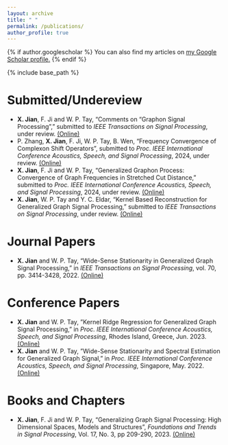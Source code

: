 ```yaml
---
layout: archive
title: " "
permalink: /publications/
author_profile: true
---
```


{% if author.googlescholar %}
  You can also find my articles on <u><a href="{{author.googlescholar}}">my Google Scholar profile</a>.</u>
{% endif %}

{% include base_path %}

Submitted/Undereview
======
* **X. Jian**, F. Ji and W. P. Tay, “Comments on “Graphon Signal Processing”,” submitted to _IEEE Transactions on Signal Processing_, under review. [(Online)](https://arxiv.org/abs/2310.14683)
* P. Zhang, **X. Jian**, F. Ji, W. P. Tay, B. Wen, “Frequency Convergence of Complexon Shift Operators”, submitted to _Proc. IEEE International Conference Acoustics, Speech, and Signal Processing_, 2024, under review. [(Online)](https://arxiv.org/abs/2309.07169)
* **X. Jian**, F. Ji and W. P. Tay, “Generalized Graphon Process: Convergence of Graph Frequencies in Stretched Cut Distance,” submitted to _Proc. IEEE International Conference Acoustics, Speech, and Signal Processing_, 2024, under review. [(Online)](https://arxiv.org/abs/2309.05260)
* **X. Jian**, W. P. Tay and Y. C. Eldar, “Kernel Based Reconstruction for Generalized Graph Signal Processing,” submitted to _IEEE Transactions on Signal Processing_, under review. [(Online)](https://arxiv.org/abs/2308.06949)

Journal Papers
======
* **X. Jian** and W. P. Tay, “Wide-Sense Stationarity in Generalized Graph Signal Processing,” in _IEEE Transactions on Signal Processing_, vol. 70, pp. 3414-3428, 2022. [(Online)](https://ieeexplore.ieee.org/abstract/document/9802780)

Conference Papers
======
* **X. Jian** and W. P. Tay, ”Kernel Ridge Regression for Generalized Graph Signal Processing,” in _Proc. IEEE International Conference Acoustics, Speech, and Signal Processing_, Rhodes Island, Greece, Jun. 2023. [(Online)](https://ieeexplore.ieee.org/abstract/document/10096767)
* **X. Jian** and W. P. Tay, ”Wide-Sense Stationarity and Spectral Estimation for Generalized Graph Signal,” in _Proc. IEEE International Conference Acoustics, Speech, and Signal Processing_, Singapore, May. 2022. [(Online)](https://ieeexplore.ieee.org/abstract/document/9747273)

Books and Chapters
======
* **X. Jian**, F. Ji and W. P. Tay, “Generalizing Graph Signal Processing: High Dimensional Spaces, Models and Structures”, _Foundations and Trends in Signal Processing_, Vol. 17, No. 3, pp 209-290, 2023. [(Online)](https://www.nowpublishers.com/article/Details/SIG-119)

